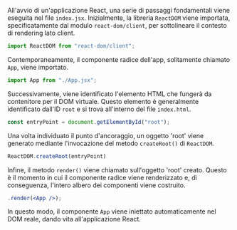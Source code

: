 All'avvio di un'applicazione React, una serie di passaggi fondamentali viene eseguita nel file `index.jsx`. Inizialmente, la libreria `ReactDOM` viene importata, specificatamente dal modulo `react-dom/client`, per sottolineare il contesto di rendering lato client.

```jsx
import ReactDOM from "react-dom/client";
```

Contemporaneamente, il componente radice dell'app, solitamente chiamato `App`, viene importato.

```jsx
import App from "./App.jsx";
```

Successivamente, viene identificato l'elemento HTML che fungerà da contenitore per il DOM virtuale. Questo elemento è generalmente identificato dall'ID `root` e si trova all'interno del file `index.html`.

```jsx
const entryPoint = document.getElementById("root");
```

Una volta individuato il punto d'ancoraggio, un oggetto 'root' viene generato mediante l'invocazione del metodo `createRoot()` di `ReactDOM`.

```jsx
ReactDOM.createRoot(entryPoint)
```

Infine, il metodo `render()` viene chiamato sull'oggetto 'root' creato. Questo è il momento in cui il componente radice viene renderizzato e, di conseguenza, l'intero albero dei componenti viene costruito.

```jsx
.render(<App />);
```

In questo modo, il componente `App` viene iniettato automaticamente nel DOM reale, dando vita all'applicazione React.